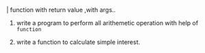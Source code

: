 
| function with return value ,with args..

1.	write a program to perform all arithemetic operation with help of ``function``

2. write a function to calculate simple interest.